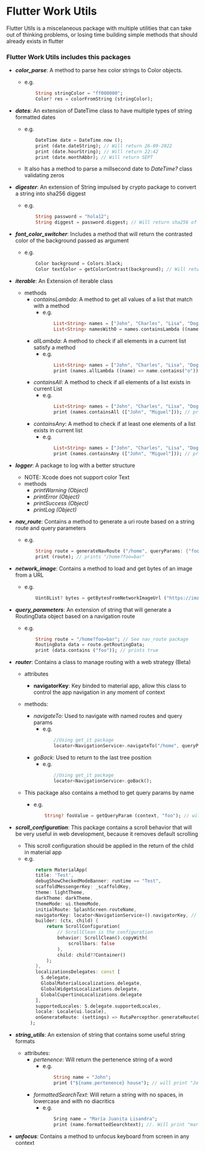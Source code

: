 # Flutter Work Utils

 Flutter Utils is a miscelaneous package with multiple utilities that can take out of thinking problems, or losing time building simple methods that should already exists in flutter

### Flutter Work Utils includes this packages

- ***color_parse***: A method to parse hex color strings to Color objects.
    - e.g.
        ```dart
            String stringColor = "ff000000";
            Color? res = colorFromString (stringColor);
        ```

- ***dates***: An extension of DateTime class to have multiple types of string formatted dates
    - e.g.
        ```dart
            DateTime date = DateTime.now ();
            print (date.dateString); // Will return 26-09-2022
            print (date.hourString); // Will return 22:42
            print (date.monthAbbr); // Will return SEPT
        ```
    - It also has a method to parse a millsecond date to *DateTime?* class validating zeros

- ***digester***: An extension of String impulsed by crypto package to convert a string into sha256 diggest
    - e.g.
        ```dart
            String password = "hola12";
            String diggest = password.diggest; // Will return sha256 of "hola12"
        ```

- ***font_color_switcher***: Includes a method that will return the contrasted color of the background passed as argument
    - e.g.
        ```dart
            Color background = Colors.black;
            Color textColor = getColorContrast(background); // Will return white
        ```
- ***iterable***: An Extension of iterable class
    - methods
        - *containsLambda*: A method to get all values of a list that match with a method
            - e.g.
                ```dart
                    List<String> names = ["John", "Charles", "Lisa", "Dog"];
                    List<String> namesWithO = names.containsLambda ((name) => name.contains("o"));
                ```
        - *allLambda*: A method to check if all elements in a current list satisfy a method
            - e.g.
                ```dart
                    List<String> names = ["John", "Charles", "Lisa", "Dog"];
                    print (names.allLambda ((name) => name.contains("o"))); // prints false
                ```
        - *containsAll*: A method to check if all elements of a list exists in current List
            - e.g.
                ```dart
                    List<String> names = ["John", "Charles", "Lisa", "Dog"];
                    print (names.containsAll (["John", "Miguel"])); // prints false
                ```
        - *containsAny*: A method to check if at least one elements of a list exists in current list
            - e.g.
                ```dart
                    List<String> names = ["John", "Charles", "Lisa", "Dog"];
                    print (names.containsAny (["John", "Miguel"])); // prints true
                ```

- ***logger***: A package to log with a better structure
    - NOTE: Xcode does not support color Text
    - methods
        - *printWarning (Object)*
        - *printError (Object)*
        - *printSuccess (Object)*
        - *printLog (Object)*

- ***nav_route***: Contains a method to generate a uri route based on a string route and query parameters
    - e.g.
        ```dart
            String route = generateNavRoute ("/home", queryParams: {"foo": "bar"});
            print (route); // prints "/home?foo=bar"
        ```

- ***network_image***: Contains a method to load and get bytes of an image from a URL
    - e.g.
        ```dart
            Uint8List? bytes = getBytesFromNetworkImageUrl ("https://image.com/image.png");
        ```

- ***query_parameters***: An extension of string that will generate a RoutingData object based on a navigation route
    - e.g.
        ```dart
            String route = "/home?foo=bar"; // See nav_route package
            RoutingData data = route.getRoutingData;
            print (data.contains ("foo")); // prints true
        ```
- ***router***: Contains a class to manage routing with a web strategy (Beta)
    - attributes
        - **navigatorKey**: Key binded to material app, allow this class to control the app navigation in any moment of context
    - methods:
        - *navigateTo*: Used to navigate with named routes and query params
            - e.g.
                ```dart
                    //Using get_it package
                    locator<NavigationService>.navigateTo("/home", queryParams: {"foo": "bar"});
                ```
        - *goBack*: Used to return to the last tree position
            - e.g.
                ```dart
                    //Using get_it package
                    locator<NavigationService>.goBack();
                ```
    
    - This package also contains a method to get query params by name
        - e.g.
            ```dart
                String? fooValue = getQueryParam (context, "foo"); // will save bar
            ```

- ***scroll_configuration***: This package contains a scroll behavior that will be very useful in web development, because it removes default scrolling
    - This scroll configuration should be applied in the return of the child in material app
    - e.g.
        ```dart
            return MaterialApp(
            title: 'Test',
            debugShowCheckedModeBanner: runtime == "Test",
            scaffoldMessengerKey: _scaffoldKey,
            theme: lightTheme,
            darkTheme: darkTheme,
            themeMode: ui.themeMode,
            initialRoute: SplashScreen.routeName,
            navigatorKey: locator<NavigationService>().navigatorKey, // <-- Here, router package is used
            builder: (ctx, child) {
                return ScrollConfiguration(
                    // ScrollClean is the configuration
                    behavior: ScrollClean().copyWith(
                        scrollbars: false
                    ), 
                    child: child??Container()
                );
            },
            localizationsDelegates: const [
              S.delegate,
              GlobalMaterialLocalizations.delegate,
              GlobalWidgetsLocalizations.delegate,
              GlobalCupertinoLocalizations.delegate
            ],
            supportedLocales: S.delegate.supportedLocales,
            locale: Locale(ui.locale),
            onGenerateRoute: (settings) => RutaPercepthor.generateRoute(settings, context),
          );
        ```
        
- ***string_utils***: An extension of string that contains some useful string formats
    - attributes:
        - *pertenence*: Will return the pertenence string of a word
            - e.g.
                ```dart
                    String name = "John";
                    print ("${name.pertenence} house"); // will print "John's house
                ```
        - *formattedSearchText*: Will return a string with no spaces, in lowercase and with no diacritics
            - e.g.
                ```dart
                    Sring name = "María Juanita Lisandra";
                    print (name.formattedSearchtext); //. Will print "mariajuanitalisandra";
                ```

- ***unfocus***: Contains a method to unfocus keyboard from screen in any context